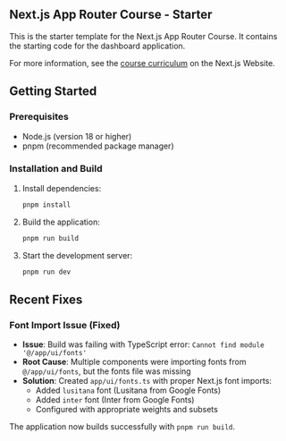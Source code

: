## Next.js App Router Course - Starter

This is the starter template for the Next.js App Router Course. It contains the starting code for the dashboard application.

For more information, see the [course curriculum](https://nextjs.org/learn) on the Next.js Website.

## Getting Started

### Prerequisites
- Node.js (version 18 or higher)
- pnpm (recommended package manager)

### Installation and Build

1. Install dependencies:
   ```bash
   pnpm install
   ```

2. Build the application:
   ```bash
   pnpm run build
   ```

3. Start the development server:
   ```bash
   pnpm run dev
   ```

## Recent Fixes

### Font Import Issue (Fixed)
- **Issue**: Build was failing with TypeScript error: `Cannot find module '@/app/ui/fonts'`
- **Root Cause**: Multiple components were importing fonts from `@/app/ui/fonts`, but the fonts file was missing
- **Solution**: Created `app/ui/fonts.ts` with proper Next.js font imports:
  - Added `lusitana` font (Lusitana from Google Fonts)
  - Added `inter` font (Inter from Google Fonts)
  - Configured with appropriate weights and subsets

The application now builds successfully with `pnpm run build`.
